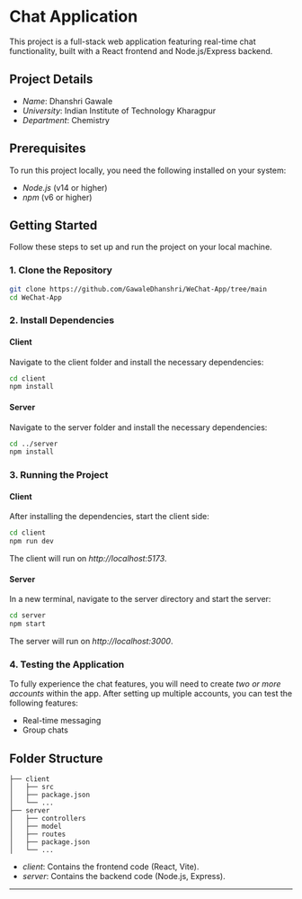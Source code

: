# Chat Application

This project is a full-stack web application featuring real-time chat functionality, built with a React frontend and Node.js/Express backend.

## Project Details

- *Name*: Dhanshri Gawale  
- *University*: Indian Institute of Technology Kharagpur  
- *Department*: Chemistry  

## Prerequisites

To run this project locally, you need the following installed on your system:

- *Node.js* (v14 or higher)
- *npm* (v6 or higher)

## Getting Started

Follow these steps to set up and run the project on your local machine.

### 1. Clone the Repository

```bash
git clone https://github.com/GawaleDhanshri/WeChat-App/tree/main
cd WeChat-App
```


### 2. Install Dependencies

#### Client

Navigate to the client folder and install the necessary dependencies:

```bash
cd client
npm install
```


#### Server

Navigate to the server folder and install the necessary dependencies:

```bash
cd ../server
npm install
```


### 3. Running the Project

#### Client

After installing the dependencies, start the client side:

```bash
cd client
npm run dev
```


The client will run on *http://localhost:5173*.

#### Server

In a new terminal, navigate to the server directory and start the server:

```bash
cd server
npm start
```


The server will run on *http://localhost:3000*.

### 4. Testing the Application

To fully experience the chat features, you will need to create *two or more accounts* within the app. After setting up multiple accounts, you can test the following features:

- Real-time messaging
- Group chats

## Folder Structure

```
├── client
│   ├── src
│   ├── package.json
│   └── ...
├── server
│   ├── controllers
│   ├── model
│   ├── routes
│   ├── package.json
│   └── ...
```

- *client*: Contains the frontend code (React, Vite).
- *server*: Contains the backend code (Node.js, Express).

---
